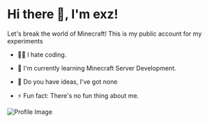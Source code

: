 # Hi there 👋, I'm exz!

Let's break the world of Minecraft!
This is my public account for my experiments

- 👨‍💻 I hate coding.
- 🌱 I'm currently learning Minecraft Server Development.
- 💬 Do you have ideas, I've got none

- ⚡ Fun fact: There's no fun thing about me.

![Profile Image](https://avatars.githubusercontent.com/u/82157643?v=4)
